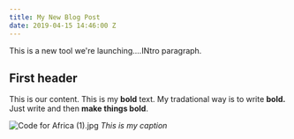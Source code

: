 ```yaml
---
title: My New Blog Post
date: 2019-04-15 14:46:00 Z
---
```


This is a new tool we're launching....INtro paragraph.

## First header

This is our content. This is my **bold** text. My tradational way is to write **bold.** Just write and then **make things bold**.

![Code for Africa (1).jpg](https://cdn.hotosm.org/website/Code+for+Africa+(1).jpg)
*This is my caption*


